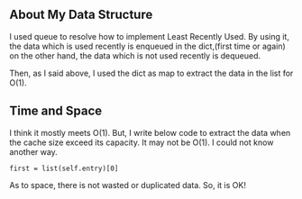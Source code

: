 ## About My Data Structure
I used queue to resolve how to implement Least Recently Used.
By using it, the data which is used recently is enqueued in the dict,(first time or again)
on the other hand, the data which is not used recently is dequeued.

Then, as I said above, I used the dict as map to extract the data in the list for O(1).

## Time and Space
I think it mostly meets O(1).
But, I write below code to extract the data when the cache size exceed its capacity.
It may not be O(1). I could not know another way.

```
first = list(self.entry)[0]
```

As to space, there is not wasted or duplicated data.
So, it is OK!
